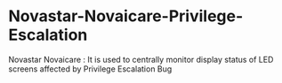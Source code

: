 # Novastar-Novaicare-Privilege-Escalation
Novastar Novaicare : It is used to centrally monitor display status of LED screens affected by Privilege Escalation Bug
